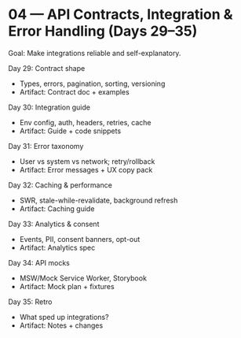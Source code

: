 # 04 — API Contracts, Integration & Error Handling (Days 29–35)

Goal: Make integrations reliable and self-explanatory.

Day 29: Contract shape
- Types, errors, pagination, sorting, versioning
- Artifact: Contract doc + examples

Day 30: Integration guide
- Env config, auth, headers, retries, cache
- Artifact: Guide + code snippets

Day 31: Error taxonomy
- User vs system vs network; retry/rollback
- Artifact: Error messages + UX copy pack

Day 32: Caching & performance
- SWR, stale-while-revalidate, background refresh
- Artifact: Caching guide

Day 33: Analytics & consent
- Events, PII, consent banners, opt-out
- Artifact: Analytics spec

Day 34: API mocks
- MSW/Mock Service Worker, Storybook
- Artifact: Mock plan + fixtures

Day 35: Retro
- What sped up integrations?
- Artifact: Notes + changes
